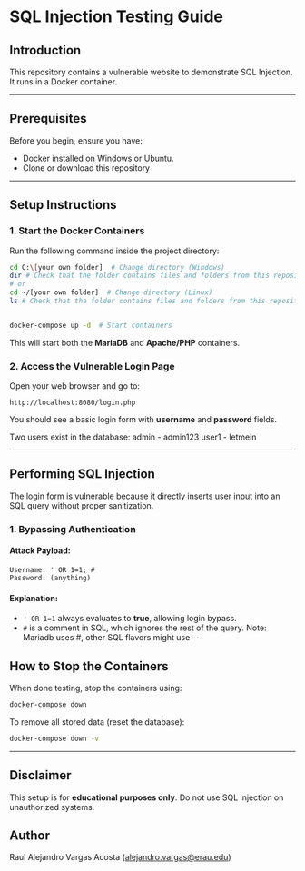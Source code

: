 # SQL Injection Testing Guide

## Introduction
This repository contains a vulnerable website to demonstrate SQL Injection. It runs in a Docker container.

---

## Prerequisites
Before you begin, ensure you have:
- Docker installed on Windows or Ubuntu.
- Clone or download this repository
---

## Setup Instructions
### 1. Start the Docker Containers
Run the following command inside the project directory:
```sh
cd C:\[your own folder]  # Change directory (Windows)
dir # Check that the folder contains files and folders from this repository (Windows)
# or
cd ~/[your own folder]  # Change directory (Linux)
ls # Check that the folder contains files and folders from this repository (Linux)


docker-compose up -d  # Start containers
```
This will start both the **MariaDB** and **Apache/PHP** containers.

### 2. Access the Vulnerable Login Page
Open your web browser and go to:
```
http://localhost:8080/login.php
```
You should see a basic login form with **username** and **password** fields.

Two users exist in the database:
admin - admin123
user1 - letmein

---

## Performing SQL Injection
The login form is vulnerable because it directly inserts user input into an SQL query without proper sanitization.

### 1. Bypassing Authentication
#### **Attack Payload:**
```
Username: ' OR 1=1; #
Password: (anything)
```
#### **Explanation:**
- `' OR 1=1` always evaluates to **true**, allowing login bypass.
- `#` is a comment in SQL, which ignores the rest of the query.
Note: Mariadb uses #, other SQL flavors might use --

## How to Stop the Containers
When done testing, stop the containers using:
```sh
docker-compose down
```
To remove all stored data (reset the database):
```sh
docker-compose down -v
```

---

## Disclaimer
This setup is for **educational purposes only**. Do not use SQL injection on unauthorized systems.

## Author
Raul Alejandro Vargas Acosta (alejandro.vargas@erau.edu)
